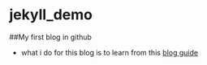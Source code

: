 # jekyll_demo

##My first blog in github

- what i do for this blog is to learn from this [blog guide](http://www.ruanyifeng.com/blog/2012/08/blogging_with_jekyll.html)
